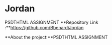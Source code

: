 # Jordan
PSDTHTML ASSIGNMENT
**Repository Link :**https://github.com/Bbenard/Jordan

**About the project:**PSDTHTML ASSIGNMENT


